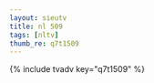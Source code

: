 ```yaml
--- 
layout: sieutv
title: nl 509
tags: [nltv]
thumb_re: q7t1509
---
```

{% include tvadv key="q7t1509" %} 
